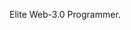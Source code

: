 Elite Web-3.0 Programmer.

<!---
SiddhaCoder/SiddhaCoder is a ✨ special ✨ repository because its `README.md` (this file) appears on your GitHub profile.
You can click the Preview link to take a look at your changes.
--->
